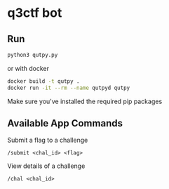 # q3ctf bot
## Run
```bash
python3 qutpy.py
```
or with docker
```bash
docker build -t qutpy .
docker run -it --rm --name qutpyd qutpy
```

Make sure you've installed the required pip packages

## Available App Commands
Submit a flag to a challenge
```
/submit <chal_id> <flag> 
```
View details of a challenge
```
/chal <chal_id>
```
